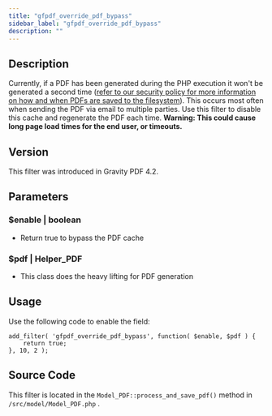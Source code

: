 ```yaml
---
title: "gfpdf_override_pdf_bypass"
sidebar_label: "gfpdf_override_pdf_bypass"
description: ""
---
```




## Description

Currently, if a PDF has been generated during the PHP execution it won't be generated a second time ([refer to our security policy for more information on how and when PDFs are saved to the filesystem](../../users/pdf-security.md#filesystem)). This occurs most often when sending the PDF via email to multiple parties. Use this filter to disable this cache and regenerate the PDF each time. **Warning: This could cause long page load times for the end user, or timeouts.**

## Version

This filter was introduced in Gravity PDF 4.2.

## Parameters

### $enable | boolean
*  Return true to bypass the PDF cache

### $pdf | Helper_PDF
*  This class does the heavy lifting for PDF generation

## Usage

Use the following code to enable the field:

```
add_filter( 'gfpdf_override_pdf_bypass', function( $enable, $pdf ) {
	return true;
}, 10, 2 );
```

## Source Code

This filter is located in the `Model_PDF::process_and_save_pdf()` method in `/src/model/Model_PDF.php` .